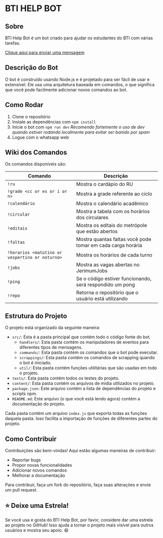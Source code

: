 # BTI HELP BOT

## Sobre

BTI Help Bot é um bot criado para ajudar os estudantes do BTI com várias tarefas.

[Clique aqui para enviar uma mensagem](https://wa.me/558486735862?text=!help)

## Descrição do Bot

O bot é construído usando Node.js e é projetado para ser fácil de usar e extensível. Ele usa uma arquitetura baseada em comandos, o que significa que você pode facilmente adicionar novos comandos ao bot.

## Como Rodar

1. Clone o repositório
2. Instale as dependências com `npm install`
3. Inicie o bot com `npm run dev`
   _Recomendo fortemente o uso de dev quando estiver rodando localmente para evitar ser banido por spam_
4. Logue com o whatsapp web

## Wiki dos Comandos

Os comandos disponíveis são:

| Comando                                         | Descrição                                                   |
| ----------------------------------------------- | ----------------------------------------------------------- |
| `!ru`                                           | Mostra o cardápio do RU                                     |
| `!grade <cc or es or i or n>`                   | Mostra a grade referente ao ciclo                           |
| `!calendário`                                   | Mostra o calendário acadêmico                               |
| `!circular`                                     | Mostra a tabela com os horários dos circulares              |
| `!editais`                                      | Mostra os editais do metrópole que estão abertos            |
| `!faltas`                                       | Mostra quantas faltas você pode tomar em cada carga horária |
| `!horarios <matutino or vespertino or noturno>` | Mostra os horários de cada turno                            |
| `!jobs`                                         | Mostra as vagas abertas no JerimumJobs                      |
| `!ping`                                         | Se o código estiver funcionando, será respondido um pong    |
| `!repo`                                         | Retorna o repositório que o usuário está utilizando         |

## Estrutura do Projeto

O projeto está organizado da seguinte maneira:

- `src/`: Esta é a pasta principal que contém todo o código fonte do bot.
  - `handlers/`: Esta pasta contém os manipuladores de eventos para diferentes tipos de mensagens.
  - `commands/`: Esta pasta contém os comandos que o bot pode executar.
  - `scrappings/`: Esta pasta contém os comandos de scrapping quando o bot é iniciado.
  - `util/`: Esta pasta contém funções utilitárias que são usadas em todo o projeto.
- `tests/`: Esta pasta contém todos os testes do projeto.
- `content/`: Esta pasta contém os arquivos de mídia utilizados no projeto.
- `package.json`: Este arquivo contém a lista de dependências do projeto e scripts npm.
- `README.md`: Este arquivo (o que você está lendo agora) contém a documentação do projeto.

Cada pasta contém um arquivo `index.js` que exporta todas as funções daquela pasta. Isso facilita a importação de funções de diferentes partes do projeto.

## Como Contribuir

Contribuições são bem-vindas! Aqui estão algumas maneiras de contribuir:

- Reportar bugs
- Propor novas funcionalidades
- Adicionar novos comandos
- Melhorar a documentação

Para contribuir, faça um fork do repositório, faça suas alterações e envie um pull request.

## :star: Deixe uma Estrela!

Se você usa e gosta do BTI Help Bot, por favor, considere dar uma estrela ao projeto no GitHub! Isso ajuda a tornar o projeto mais visível para outros usuários e mostra seu apoio. :smile:
